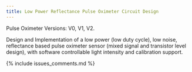 ```yaml
---
title: Low Power Reflectance Pulse Oximeter Circuit Design
---
```


Pulse Oximeter Versions: V0, V1, V2.

Design and Implementation of a low power (low duty cycle), low noise,
reflectance based pulse oximeter sensor (mixed signal and transistor level
design), with software controllable light intensity and calibration support.

{% include issues_comments.md %}
